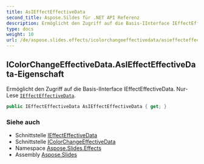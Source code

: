 ```yaml
---
title: AsIEffectEffectiveData
second_title: Aspose.Sildes für .NET API Referenz
description: Ermöglicht den Zugriff auf die Basis-IInterface IEffectEffectiveData. Nur-Lese IEffectEffectiveDataaspose.slides.effects/ieffecteffectivedata.
type: docs
weight: 10
url: /de/aspose.slides.effects/icolorchangeeffectivedata/asieffecteffectivedata/
---
```


## IColorChangeEffectiveData.AsIEffectEffectiveData-Eigenschaft

Ermöglicht den Zugriff auf die Basis-IInterface IEffectEffectiveData. Nur-Lese [`IEffectEffectiveData`](../../ieffecteffectivedata).

```csharp
public IEffectEffectiveData AsIEffectEffectiveData { get; }
```

### Siehe auch

* Schnittstelle [IEffectEffectiveData](../../ieffecteffectivedata)
* Schnittstelle [IColorChangeEffectiveData](../../icolorchangeeffectivedata)
* Namespace [Aspose.Slides.Effects](../../icolorchangeeffectivedata)
* Assembly [Aspose.Slides](../../../)

<!-- DO NOT EDIT: generiert von xmldocmd für Aspose.Slides.dll -->